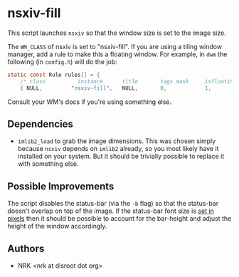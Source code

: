 # nsxiv-fill

This script launches `nsxiv` so that the window size is set to the image size.

The `WM_CLASS` of nsxiv is set to "nsxiv-fill". If you are using a tiling window
manager, add a rule to make this a floating window. For example, in `dwm` the
following (in `config.h`) will do the job:

```c
static const Rule rules[] = {
	/* class          instance      title       tags mask     isfloating   monitor */
	{ NULL,         "nsxiv-fill",   NULL,       0,            1,           -1 },
```

Consult your WM's docs if you're using something else.

## Dependencies

* `imlib2_load` to grab the image dimensions. This was chosen simply because
  `nsxiv` depends on `imlib2` already, so you most likely have it installed on
  your system. But it should be trivially possible to replace it with something
  else.

## Possible Improvements

The script disables the status-bar (via the `-b` flag) so that the status-bar
doesn't overlap on top of the image. If the status-bar font size is [set in
pixels][px] then it should be possible to account for the bar-height and adjust
the height of the window accordingly.

[px]: https://codeberg.org/nsxiv/nsxiv-record/issues/246#issuecomment-475710

## Authors

* NRK \<nrk at disroot dot org>

